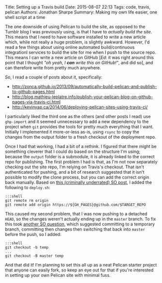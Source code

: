 Title: Setting up a Travis build
Date: 2015-08-07 22:13
Tags: code, travis, pelican
Authors: Jonathan Sharpe
Summary: Making my own life easier, one shell script at a time

The one downside of using Pelican to build the site, as opposed to the Tumblr 
blog I was previously using, is that I have to *actually build the site*. This
means that I need to have software installed to write a new article which, 
while not really a huge problem, is slightly awkward. However, I'd read a few 
things about using online automated build/continuous integrationI services to 
build the site for me when I push to the source repo. This means I can write a 
new article on GitHub [*Ed*: it was right around this point that I thought *"oh 
yeah, I __can__ write this on GitHub!"*, and did so], and can therefore write
from pretty much anywhere.

So, I read a couple of posts about it, specifically:

 - http://zonca.github.io/2013/09/automatically-build-pelican-and-publish-to-github-pages.html
 - http://blog.mathieu-leplatre.info/publish-your-pelican-blog-on-github-pages-via-travis-ci.html
 - http://kevinyap.ca/2014/06/deploying-pelican-sites-using-travis-ci/
 
I particularly liked the third one as the others (and other posts I read) use 
`ghp-import` and it seemed unnecessary to add a new dependency to the project 
when `git` provides the tools for pretty much everything that I want. Initially
I implemented it more-or-less as-is, using `rsync` to copy the changes from the
output folder to a fresh checkout of the deployment repo.

Once I had that working, I had a bit of a rethink. I figured that there might be 
something cleverer that I could do based on the structure I'm using; because the 
`output` folder is a submodule, it is already linked to the correct repo for 
publishing. The first problem I had is that, as I'm not now separately checking 
out the site repo, I'm relying on Travis's checkout. That isn't authenticated for
pushing, and a bit of research suggested that it isn't possible to modify the 
clone process, but you can add the correct origin back manually. Based on [this 
(criminally underrated) SO post][1], I added the following to `deploy.sh`:

```
:::shell
git remote rm origin
git remote add origin https://${GH_PAGES}@github.com/$TARGET_REPO
```

This caused my second problem, that I was now pushing to a detached `HEAD`, so
the changes weren't actually ending up in the `master` branch. To fix this took
[another SO question][2], which suggested committing to a temporary branch, 
committing then changes then switching that back into `master` before the push,
so I added:

```
:::shell
git checkout -b temp
...
git checkout -B master temp
```

And that did it! I'm planning to set this all up as a neat Pelican starter 
project that anyone can easily fork, so keep an eye out for that if you're 
interested in setting up your own Pelican site with minimal fuss.

  [1]: http://stackoverflow.com/q/19845679/3001761
  [2]: http://stackoverflow.com/q/5772192/3001761
